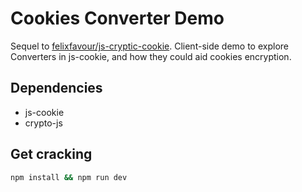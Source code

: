 # Cookies Converter Demo

Sequel to [felixfavour/js-cryptic-cookie](https://github.com/felixfavour/js-cryptic-cookie). Client-side demo to explore Converters in js-cookie, and how they could aid cookies encryption.

## Dependencies

- js-cookie
- crypto-js

## Get cracking

```bash
npm install && npm run dev
```
